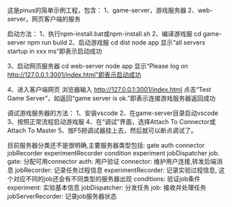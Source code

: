 ﻿这是pinus的简单示例工程，包含：
1、game-server，游戏服务器
2、web-server，网页客户端的服务

启动方法：
1、执行npm-install.bat或npm-install.sh
2、编译游戏服
cd game-server
npm run build
2、启动游戏服
cd dist
node app
显示“all servers startup in xxx ms”即表示启动成功

3、启动网页服务器
cd web-server
node app
显示“Please log on http://127.0.0.1:3001/index.html”即表示启动成功

4、进入客户端网页
浏览器输入
http://127.0.0.1:3001/index.html
点击“Test Game Server”，如返回“game server is ok.”即表示连接游戏服务器返回成功


调试游戏服务器的方法：
1、安装vscode
2、在game-server目录启动vscode
3、按照正常流程启动游戏服
4、在“调试”界面，选择Attach To Connector或Attach To Master
5、按F5把调试器挂上去，然后就可以断点调试了。


目前服务器分类还不是很明确,主要服务器类型包括: gate auth connector jobRecorder 
experimentRecorder condition experiment jobDispatcher job.
gate: 分配可用connector
auth: 用户验证
connector: 维护用户连接,转发后端消息
jobRecorder: 记录任务过程信息
experimentRecorder: 记录实验过程信息, 这个对应不同的job还会有不同类型的服务器出现
conditions: 验证job条件
experiment: 实验基本信息
jobDispatcher: 分发任务
job: 接收并处理任务
jobServerRecorder: 记录job服务器状态
